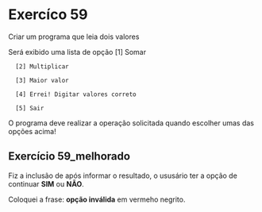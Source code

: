 # Exercíco 59

Criar um programa que leia dois valores

Será exibido uma lista de opção
      [1] Somar
      
      [2] Multiplicar
      
      [3] Maior valor
      
      [4] Errei! Digitar valores correto
      
      [5] Sair

O programa deve realizar a operação solicitada quando escolher umas das opções acima!



## Exercício 59_melhorado

Fiz a inclusão de após informar o resultado, o ususário ter a opção de continuar **SIM** ou **NÃO**.

Coloquei a frase: **opção inválida** em vermeho negrito.
